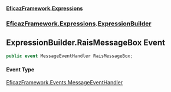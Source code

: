 #### [EficazFramework.Expressions](EficazFrameworkExpressions.md 'EficazFramework Expressions')
### [EficazFramework.Expressions](EficazFrameworkExpressions.md#EficazFramework.Expressions 'EficazFramework.Expressions').[ExpressionBuilder](EficazFramework.Expressions/ExpressionBuilder.md 'EficazFramework.Expressions.ExpressionBuilder')

## ExpressionBuilder.RaisMessageBox Event

```csharp
public event MessageEventHandler RaisMessageBox;
```

#### Event Type
[EficazFramework.Events.MessageEventHandler](https://docs.microsoft.com/en-us/dotnet/api/EficazFramework.Events.MessageEventHandler 'EficazFramework.Events.MessageEventHandler')